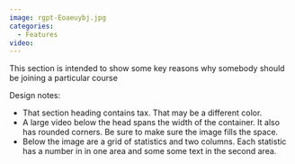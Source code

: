 ```yaml
---
image: rgpt-Eoaeuybj.jpg
categories:
  - Features
video:
---
```

This section is intended to show some key reasons why somebody should be joining a particular course

Design notes:
* That section heading contains tax. That may be a different color.
* A large video below the head spans the width of the container. It also has rounded corners. Be sure to make sure the image fills the space.
* Below the image are a grid of statistics and two columns. Each statistic has a number in in one area and some some text in the second area.